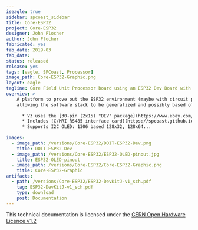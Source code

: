 ```yaml
---
iseagle: true
sidebar: spcoast_sidebar
title: Core-ESP32
project: Core-ESP32
designer: John Plocher
author: John Plocher
fabricated: yes
fab_date: 2019-03
fab_date: 
status: released
release: yes
tags: [eagle, SPCoast, Processor]
image_path: Core-ESP32-Graphic.png
layout: eagle
tagline: Core Field Unit Processor board using an ESP32 Dev Board with Wifi, BLE and a small OLED screen
overview: >
    A platform to prove out the ESP32 environment (maybe with circuit python) as a field unit implementation platform,
    allowing the software stack to be generalized and possibly based off of interpreted text file based data structures rather than customized C++ code.
    
      * V3 uses the [30-pin (2x15) "DEV" package](https://www.ebay.com/itm/313026496469)
      * Includes [C/MRI RS485 interface card](https://spcoast.github.io/pages/CMRI-Bus-Interface.html) IO connection
      * Supports I2C OLED: 1306 based 128x32, 128x64...
    
images:
  - image_path: /versions/Core-ESP32/DOIT-ESP32-Dev.png
    title: DOIT-ESP32-Dev
  - image_path: /versions/Core-ESP32/ESP32-OLED-pinout.jpg
    title: ESP32-OLED-pinout
  - image_path: /versions/Core-ESP32/Core-ESP32-Graphic.png
    title: Core-ESP32-Graphic
artifacts:
  - path: /versions/Core-ESP32/ESP32-DevKitJ-v1_sch.pdf
    tag: ESP32-DevKitJ-v1_sch.pdf
    type: download
    post: Documentation
---
```



This technical documentation is licensed under the [CERN Open Hardware Licence v1.2](http://www.ohwr.org/attachments/2388/cern_ohl_v_1_2.txt)

